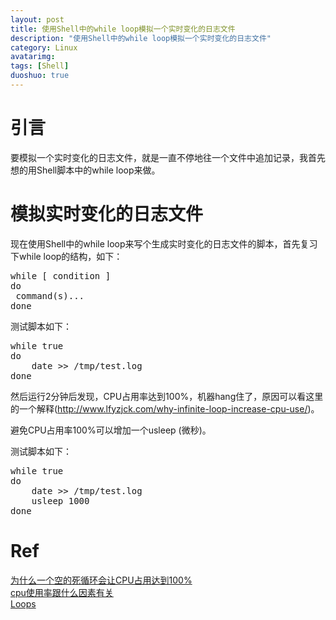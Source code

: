 ```yaml
---
layout: post
title: 使用Shell中的while loop模拟一个实时变化的日志文件
description: "使用Shell中的while loop模拟一个实时变化的日志文件"
category: Linux
avatarimg:
tags: [Shell]
duoshuo: true
---
```


# 引言
要模拟一个实时变化的日志文件，就是一直不停地往一个文件中追加记录，我首先想的用Shell脚本中的while loop来做。

# 模拟实时变化的日志文件 
现在使用Shell中的while loop来写个生成实时变化的日志文件的脚本，首先复习下while loop的结构，如下：
<pre>
while [ condition ]
do 
 command(s)... 
done
</pre>

测试脚本如下：  
<pre>
while true
do
	date >> /tmp/test.log
done
</pre>

然后运行2分钟后发现，CPU占用率达到100%，机器hang住了，原因可以看这里的一个解释(http://www.lfyzjck.com/why-infinite-loop-increase-cpu-use/)。

避免CPU占用率100%可以增加一个usleep (微秒)。

测试脚本如下：  
<pre>
while true
do
	date >> /tmp/test.log
	usleep 1000
done
</pre>

# Ref
[为什么一个空的死循环会让CPU占用达到100%](http://www.lfyzjck.com/why-infinite-loop-increase-cpu-use/)  
[cpu使用率跟什么因素有关](http://bbs.csdn.net/topics/390212551)  
[Loops](http://www.tldp.org/LDP/abs/html/loops1.html)  

